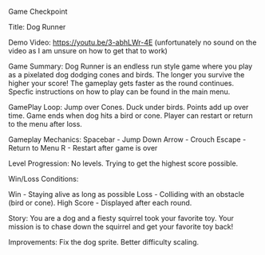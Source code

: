 Game Checkpoint

Title: Dog Runner

Demo Video: https://youtu.be/3-abhLWr-4E  (unfortunately no sound on the video as I am unsure on how to get that to work)

Game Summary: Dog Runner is an endless run style game where you play as a pixelated dog dodging cones and birds. The longer you survive the higher your score! The gameplay gets faster as the round continues. Specfic instructions on how to play can be found in the main menu. 

GamePlay Loop:
Jump over Cones. Duck under birds.
Points add up over time.
Game ends when dog hits a bird or cone.
Player can restart or return to the menu after loss.

Gameplay Mechanics:
Spacebar - Jump
Down Arrow - Crouch
Escape - Return to Menu 
R - Restart after game is over

Level Progression: 
No levels. Trying to get the highest score possible. 

Win/Loss Conditions:

Win - Staying alive as long as possible
Loss - Colliding with an obstacle (bird or cone).
High Score - Displayed after each round. 

Story: 
You are a dog and a fiesty squirrel took your favorite toy. Your mission is to chase down the squirrel and get your favorite toy back!

Improvements: Fix the dog sprite. Better difficulty scaling. 

